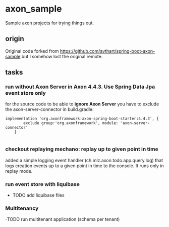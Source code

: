 # axon_sample

Sample axon projects for trying things out. 
## origin

Original code forked from https://github.com/avthart/spring-boot-axon-sample but I somehow lost the original remote.

## tasks

### run without Axon Server in Axon 4.4.3. Use Spring Data Jpa event store only

for the source code to be able to **ignore Axon Server** you have to exclude the axon-server-connector in build.gradle: 
```
implementation 'org.axonframework:axon-spring-boot-starter:4.4.3', {
		exclude group:'org.axonframework', module: 'axon-server-connector'
	}
  
 ```

### checkout replaying mechano: replay up to given point in time
added a simple logging event handler (ch.mlz.axon.todo.app.query.log) that logs creation events up to a given point in time to the console.
It runs only in replay mode.

### run event store with liquibase
- TODO add liquibase files

### Multitenancy
-TODO run multitenant application (schema per tenant)
